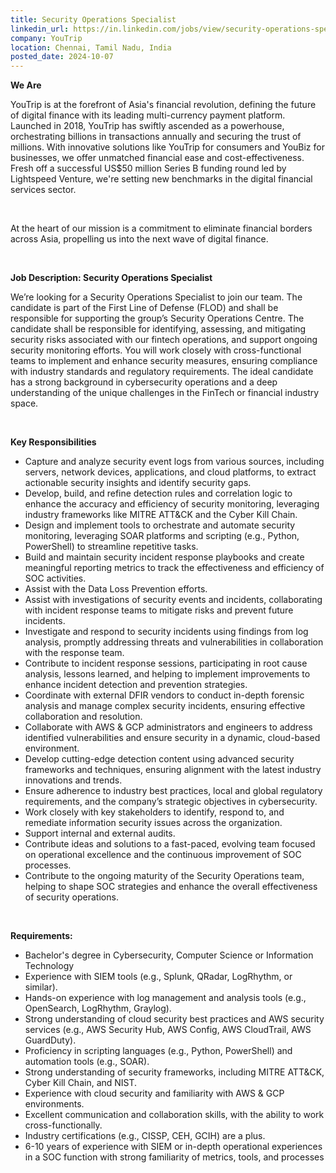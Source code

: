 ```yaml
---
title: Security Operations Specialist
linkedin_url: https://in.linkedin.com/jobs/view/security-operations-specialist-at-youtrip-4044782817?position=7&pageNum=0&refId=dElrHFGNNPEPJRPLEL7ZfA%3D%3D&trackingId=z%2FnoIqaPATvkWh5GQxJzsA%3D%3D
company: YouTrip
location: Chennai, Tamil Nadu, India
posted_date: 2024-10-07
---
```


<div class="description__text description__text--rich">
<section class="show-more-less-html" data-max-lines="5">
<div class="show-more-less-html__markup show-more-less-html__markup--clamp-after-5 relative overflow-hidden">
<p><strong>We Are</strong></p><p>YouTrip is at the forefront of Asia's financial revolution, defining the future of digital finance with its leading multi-currency payment platform. Launched in 2018, YouTrip has swiftly ascended as a powerhouse, orchestrating billions in transactions annually and securing the trust of millions. With innovative solutions like YouTrip for consumers and YouBiz for businesses, we offer unmatched financial ease and cost-effectiveness. Fresh off a successful US$50 million Series B funding round led by Lightspeed Venture, we're setting new benchmarks in the digital financial services sector.</p><p><br/></p><p>At the heart of our mission is a commitment to eliminate financial borders across Asia, propelling us into the next wave of digital finance.</p><p><br/></p><p><strong>Job Description: Security Operations Specialist</strong></p><p>We’re looking for a Security Operations Specialist to join our team. The candidate is part of the First Line of Defense (FLOD) and shall be responsible for supporting the group’s Security Operations Centre. The candidate shall be responsible for identifying, assessing, and mitigating security risks associated with our fintech operations, and support ongoing security monitoring efforts. You will work closely with cross-functional teams to implement and enhance security measures, ensuring compliance with industry standards and regulatory requirements. The ideal candidate has a strong background in cybersecurity operations and a deep understanding of the unique challenges in the FinTech or financial industry space.</p><p><br/></p><p><strong>Key Responsibilities</strong></p><ul><li>Capture and analyze security event logs from various sources, including servers, network devices, applications, and cloud platforms, to extract actionable security insights and identify security gaps.</li><li>Develop, build, and refine detection rules and correlation logic to enhance the accuracy and efficiency of security monitoring, leveraging industry frameworks like MITRE ATT&amp;CK and the Cyber Kill Chain.</li><li>Design and implement tools to orchestrate and automate security monitoring, leveraging SOAR platforms and scripting (e.g., Python, PowerShell) to streamline repetitive tasks.</li><li>Build and maintain security incident response playbooks and create meaningful reporting metrics to track the effectiveness and efficiency of SOC activities.</li><li>Assist with the Data Loss Prevention efforts.</li><li>Assist with investigations of security events and incidents, collaborating with incident response teams to mitigate risks and prevent future incidents.</li><li>Investigate and respond to security incidents using findings from log analysis, promptly addressing threats and vulnerabilities in collaboration with the response team.</li><li>Contribute to incident response sessions, participating in root cause analysis, lessons learned, and helping to implement improvements to enhance incident detection and prevention strategies.</li><li>Coordinate with external DFIR vendors to conduct in-depth forensic analysis and manage complex security incidents, ensuring effective collaboration and resolution.</li><li>Collaborate with AWS &amp; GCP administrators and engineers to address identified vulnerabilities and ensure security in a dynamic, cloud-based environment.</li><li>Develop cutting-edge detection content using advanced security frameworks and techniques, ensuring alignment with the latest industry innovations and trends.</li><li>Ensure adherence to industry best practices, local and global regulatory requirements, and the company’s strategic objectives in cybersecurity.</li><li>Work closely with key stakeholders to identify, respond to, and remediate information security issues across the organization.</li><li>Support internal and external audits.</li><li>Contribute ideas and solutions to a fast-paced, evolving team focused on operational excellence and the continuous improvement of SOC processes.</li><li>Contribute to the ongoing maturity of the Security Operations team, helping to shape SOC strategies and enhance the overall effectiveness of security operations.</li></ul><p><br/></p><p><strong>Requirements:</strong></p><ul><li>Bachelor's degree in Cybersecurity, Computer Science or Information Technology</li><li>Experience with SIEM tools (e.g., Splunk, QRadar, LogRhythm, or similar).</li><li>Hands-on experience with log management and analysis tools (e.g., OpenSearch, LogRhythm, Graylog).</li><li>Strong understanding of cloud security best practices and AWS security services (e.g., AWS Security Hub, AWS Config, AWS CloudTrail, AWS GuardDuty).</li><li>Proficiency in scripting languages (e.g., Python, PowerShell) and automation tools (e.g., SOAR).</li><li>Strong understanding of security frameworks, including MITRE ATT&amp;CK, Cyber Kill Chain, and NIST.</li><li>Experience with cloud security and familiarity with AWS &amp; GCP environments.</li><li>Excellent communication and collaboration skills, with the ability to work cross-functionally.</li><li>Industry certifications (e.g., CISSP, CEH, GCIH) are a plus.</li><li>6-10 years of experience with SIEM or in-depth operational experiences in a SOC function with strong familiarity of metrics, tools, and processes</li></ul>
</div>


<!-- --> </section>
</div>